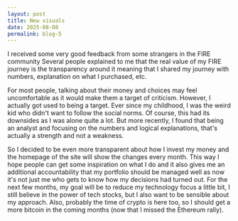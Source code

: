 ```yaml
---
layout: post
title: New visuals
date: 2025-08-08
permalink: blog-5
---
```


<p>I received some very good feedback from some strangers in the FIRE community Several people explained to me that the real value of my FIRE journey is the transparency around it meaning that I shared my journey with numbers, explanation on what I purchased, etc.<p/>
<p>For most people, talking about their money and choices may feel uncomfortable as it would make them a target of criticism. However, I actually got used to being a target. Ever since my childhood, I was the weird kid who didn't want to follow the social norms. Of course, this had its downsides as I was alone quite a lot. But more recently, I found that being an analyst and focusing on the numbers and logical explanations, that's actually a strength and not a weakness.</p>
<p>So I decided to be even more transparent about how I invest my money and the homepage of the site will show the changes every month. This way I hope people can get some inspiration on what I do and it also gives me an additional accountability that my portfolio should be managed well as now it's not just me who gets to know how my decisions had turned out. For the next few months, my goal will be to reduce my technology focus a little bit, I still believe in the power of tech stocks, but I also want to be sensible about my approach. Also, probably the time of crypto is here too, so I should get a more bitcoin in the coming months (now that I missed the Ethereum rally).</p>